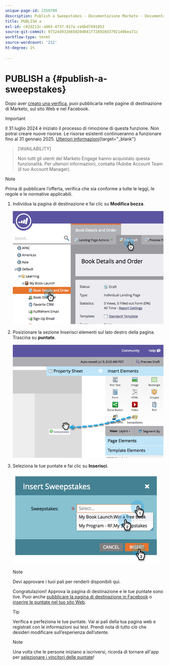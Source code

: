 ```yaml
---
unique-page-id: 2359799
description: Publish a Sweepstakes - Documentazione Marketo - Documentazione del prodotto
title: PUBLISH a
exl-id: c02d213c-a965-4737-817a-ce8bd7491853
source-git-commit: 97324d932b65020d041f728928d3792140bea71c
workflow-type: tm+mt
source-wordcount: '212'
ht-degree: 1%

---
```


# PUBLISH a {#publish-a-sweepstakes}

Dopo aver [creato una verifica](/help/marketo/product-docs/demand-generation/social/sweepstakes/create-sweepstakes.md), puoi pubblicarla nelle pagine di destinazione di Marketo, sul sito Web e nel Facebook.

>[!IMPORTANT]
>
>Il 31 luglio 2024 è iniziato il processo di rimozione di questa funzione. Non potrai creare nuove risorse. Le risorse esistenti continueranno a funzionare fino al 31 gennaio 2025. [Ulteriori informazioni](https://nation.marketo.com/t5/employee-blogs/marketo-engage-social-features-deprecation/ba-p/351977){target="_blank"}

>[!AVAILABILITY]
>
>Non tutti gli utenti del Marketo Engage hanno acquistato questa funzionalità. Per ulteriori informazioni, contatta l’Adobe Account Team (il tuo Account Manager).

>[!NOTE]
>
>Prima di pubblicare l’offerta, verifica che sia conforme a tutte le leggi, le regole e le normative applicabili.

1. Individua la pagina di destinazione e fai clic su **Modifica bozza**.

   ![](assets/image2014-9-25-17-3a41-3a27.png)

1. Posizionare la sezione Inserisci elementi sul lato destro della pagina. Trascina su **puntate**.

   ![](assets/image2014-9-25-17-3a41-3a31.png)

1. Seleziona le tue puntate e fai clic su **Inserisci**.

   ![](assets/image2014-9-25-17-3a41-3a35.png)

   >[!NOTE]
   >
   >Devi approvare i tuoi pali per renderli disponibili qui.

   Congratulazioni! Approva la pagina di destinazione e le tue puntate sono live. Puoi anche [pubblicare la pagina di destinazione in Facebook](/help/marketo/product-docs/demand-generation/facebook/publish-landing-pages-to-facebook.md) o [inserire le puntate nel tuo sito Web](/help/marketo/product-docs/demand-generation/social/social-functions/deploy-social-on-your-website.md).

   >[!TIP]
   >
   >Verifica e perfeziona le tue puntate. Vai ai pali della tua pagina web e registrati con le informazioni sui test. Prendi nota di tutto ciò che desideri modificare sull’esperienza dell’utente.

   >[!NOTE]
   >
   >Una volta che le persone iniziano a iscriversi, ricorda di tornare all&#39;app per [selezionare i vincitori delle puntate](/help/marketo/product-docs/demand-generation/social/sweepstakes/select-sweepstakes-winners.md)!

